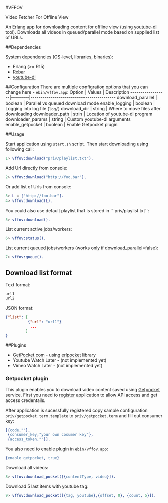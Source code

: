 #VFFOV

Video Fetcher For Offline View

An Erlang app for downloading content for offline view (using [youtube-dl][2] tool).
Downloads all videos in queued/parallel mode based on supplied list of URLs.

##Dependencies

System dependencies (OS-level, libraries, binaries):
* Erlang (>= R15)
* [Rebar][1]
* [youtube-dl][2]

##Configuration
There are multiple configration options that you can change here - `ebin/vffov.app`:
Option            | Values  | Description
------------------|---------|------------------------------------------
download_parallel | boolean | Parallel vs queued download mode
enable_logging    | boolean | Logging into log file (`log/`)
download_dir      | string  | Where to move files after downloading
downloader_path   | strin   | Location of youtube-dl program
downloader_params | string  | Custom youtube-dl arguments
enable_getpocket  | boolean | Enable Getpocket plugin

##Usage

Start application using `start.sh` script. Then start downloading using
following call:

```erlang
1> vffov:download("priv/playlist.txt").
```

Add Url directly from console:
```erlang
2> vffov:download("http://foo.bar").
```

Or add list of Urls from console:
```erlang
3> L = ["http://foo.bar"].
4> vffov:download(L).
```

You could also use default playlist that is stored in ```priv/playlist.txt``:

```erlang
5> vffov:download().
```

List current active jobs/workers:
```erlang
6> vffov:status().
```

List current queued jobs/workers (works only if download_parallel=false}:
```erlang
7> vffov:queue().
```

## Download list format

Text format:
```
url1
url2
```

JSON format:
```json
{"list": [
          {"url": "url1"}
           ...
         ]
}
```

##Plugins

* [GetPocket.com][3] - using [erlpocket][4] library
* Youtube Watch Later - (not implemented yet)
* Vimeo Watch Later - (not implemented yet)

### Getpocket plugin

This plugin enables you to download video content saved using [Getpocket][3] service.
First you need to [register][5] application to allow API access and get access credentails.

After application is sucessfully registered copy sample configuration `priv/getpocket.term.template` to
`priv/getpocket.term` and fill out consumer key:
```erlang
[{code,""},
 {consumer_key,"your own cosumer key"},
 {access_token,""}].
```

You also need to enable plugin in `ebin/vffov.app`:
```erlang
{enable_getpocket, true}
```

Download all videos:
```erlang
8> vffov:download_pocket([{contentType, video}]).
```

Download 5 last items with youtube tag:
```erlang
9> vffov:download_pocket([{tag, youtube},{offset, 0}, {count, 5}]).
```


[1]: https://github.com/rebar/rebar
[2]: http://rg3.github.io/youtube-dl/
[3]: http://getpocket.com
[4]: https://github.com/tgrk/erlpocket
[5]: http://getpocket.com/developer/apps/new